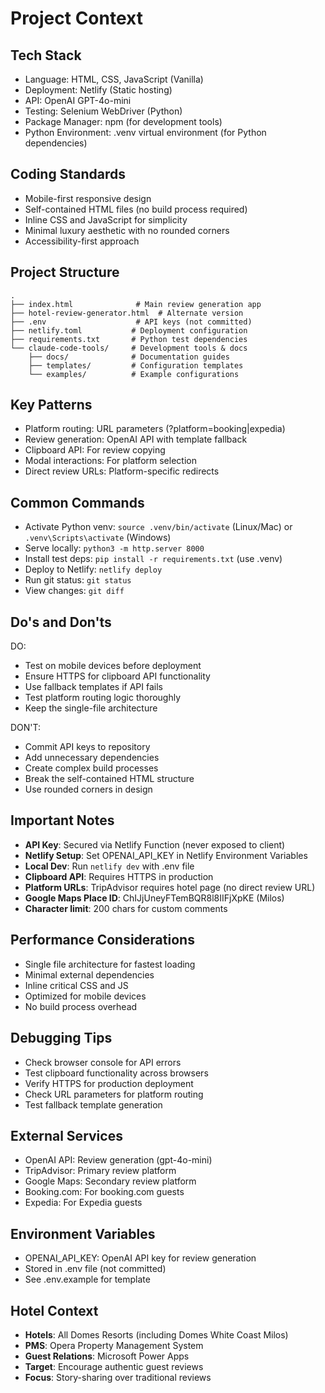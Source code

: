 # Project Context

## Tech Stack
- Language: HTML, CSS, JavaScript (Vanilla)
- Deployment: Netlify (Static hosting)
- API: OpenAI GPT-4o-mini
- Testing: Selenium WebDriver (Python)
- Package Manager: npm (for development tools)
- Python Environment: .venv virtual environment (for Python dependencies)

## Coding Standards
- Mobile-first responsive design
- Self-contained HTML files (no build process required)
- Inline CSS and JavaScript for simplicity
- Minimal luxury aesthetic with no rounded corners
- Accessibility-first approach

## Project Structure
```
.
├── index.html              # Main review generation app
├── hotel-review-generator.html  # Alternate version
├── .env                    # API keys (not committed)
├── netlify.toml           # Deployment configuration
├── requirements.txt       # Python test dependencies
└── claude-code-tools/     # Development tools & docs
    ├── docs/              # Documentation guides
    ├── templates/         # Configuration templates
    └── examples/          # Example configurations
```

## Key Patterns
- Platform routing: URL parameters (?platform=booking|expedia)
- Review generation: OpenAI API with template fallback
- Clipboard API: For review copying
- Modal interactions: For platform selection
- Direct review URLs: Platform-specific redirects

## Common Commands
- Activate Python venv: `source .venv/bin/activate` (Linux/Mac) or `.venv\Scripts\activate` (Windows)
- Serve locally: `python3 -m http.server 8000`
- Install test deps: `pip install -r requirements.txt` (use .venv)
- Deploy to Netlify: `netlify deploy`
- Run git status: `git status`
- View changes: `git diff`

## Do's and Don'ts
DO:
- Test on mobile devices before deployment
- Ensure HTTPS for clipboard API functionality
- Use fallback templates if API fails
- Test platform routing logic thoroughly
- Keep the single-file architecture

DON'T:
- Commit API keys to repository
- Add unnecessary dependencies
- Create complex build processes
- Break the self-contained HTML structure
- Use rounded corners in design

## Important Notes
- **API Key**: Secured via Netlify Function (never exposed to client)
- **Netlify Setup**: Set OPENAI_API_KEY in Netlify Environment Variables
- **Local Dev**: Run `netlify dev` with .env file
- **Clipboard API**: Requires HTTPS in production
- **Platform URLs**: TripAdvisor requires hotel page (no direct review URL)
- **Google Maps Place ID**: ChIJjUneyFTemBQR8l8IIFjXpKE (Milos)
- **Character limit**: 200 chars for custom comments

## Performance Considerations
- Single file architecture for fastest loading
- Minimal external dependencies
- Inline critical CSS and JS
- Optimized for mobile devices
- No build process overhead

## Debugging Tips
- Check browser console for API errors
- Test clipboard functionality across browsers
- Verify HTTPS for production deployment
- Check URL parameters for platform routing
- Test fallback template generation

## External Services
- OpenAI API: Review generation (gpt-4o-mini)
- TripAdvisor: Primary review platform
- Google Maps: Secondary review platform
- Booking.com: For booking.com guests
- Expedia: For Expedia guests

## Environment Variables
- OPENAI_API_KEY: OpenAI API key for review generation
- Stored in .env file (not committed)
- See .env.example for template

## Hotel Context
- **Hotels**: All Domes Resorts (including Domes White Coast Milos)
- **PMS**: Opera Property Management System
- **Guest Relations**: Microsoft Power Apps
- **Target**: Encourage authentic guest reviews
- **Focus**: Story-sharing over traditional reviews